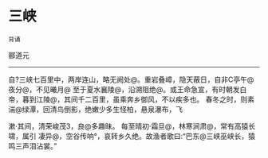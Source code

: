 # 三峡

`背诵`

郦道元

---

自?三峡七百里中，两岸连山，略无阙处@。重岩叠嶂，隐天蔽日，自非C亭午@夜分@，不见曦月@
至于夏水襄陵@，沿溯阻绝@。或王命急宣，有时朝发白帝，暮到江陵@，其间千二百里，虽乘奔乡御风，不以疾多也。
春冬之时，则素湍@绿潭，回清鸟倒影，绝嫩少多生怪柏，悬泉瀑布，飞

漱·其间，清荣峻茂3，良@多趣昧。
每至晴初·霜旦@，林寒涧肃@，常有高猿长啸，属引 凄异@，空谷传响°，哀转乡久绝。故渔者歌曰:“巴东@三峡巫峡长，猿鸣三声泪沾裳。”
